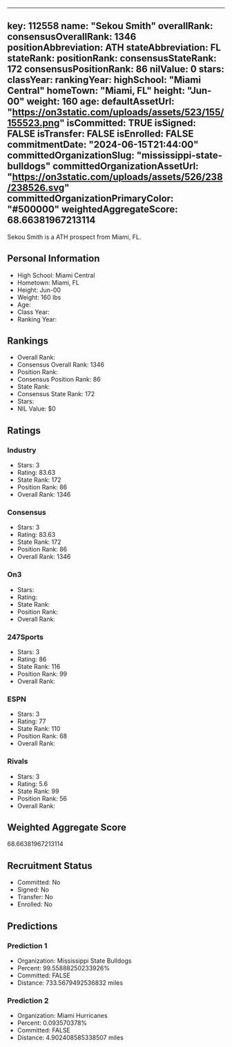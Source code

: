 ---
  key: 112558
  name: "Sekou Smith"
  overallRank: 
  consensusOverallRank: 1346
  positionAbbreviation: ATH
  stateAbbreviation: FL
  stateRank: 
  positionRank: 
  consensusStateRank: 172
  consensusPositionRank: 86
  nilValue: 0
  stars: 
  classYear: 
  rankingYear: 
  highSchool: "Miami Central"
  homeTown: "Miami, FL"
  height: "Jun-00"
  weight: 160
  age: 
  defaultAssetUrl: "https://on3static.com/uploads/assets/523/155/155523.png"
  isCommitted: TRUE
  isSigned: FALSE
  isTransfer: FALSE
  isEnrolled: FALSE
  commitmentDate: "2024-06-15T21:44:00"
  committedOrganizationSlug: "mississippi-state-bulldogs"
  committedOrganizationAssetUrl: "https://on3static.com/uploads/assets/526/238/238526.svg"
  committedOrganizationPrimaryColor: "#500000"
  weightedAggregateScore: 68.66381967213114
  ---
  
  Sekou Smith is a ATH prospect from Miami, FL.
  
  ## Personal Information
  - High School: Miami Central
  - Hometown: Miami, FL
  - Height: Jun-00
  - Weight: 160 lbs
  - Age: 
  - Class Year: 
  - Ranking Year: 
  
  ## Rankings
  - Overall Rank: 
  - Consensus Overall Rank: 1346
  - Position Rank: 
  - Consensus Position Rank: 86
  - State Rank: 
  - Consensus State Rank: 172
  - Stars: 
  - NIL Value: $0
  
  ## Ratings
  
  ### Industry
  - Stars: 3
  - Rating: 83.63
  - State Rank: 172
  - Position Rank: 86
  - Overall Rank: 1346
  
  ### Consensus
  - Stars: 3
  - Rating: 83.63
  - State Rank: 172
  - Position Rank: 86
  - Overall Rank: 1346
  
  ### On3
  - Stars: 
  - Rating: 
  - State Rank: 
  - Position Rank: 
  - Overall Rank: 
  
  ### 247Sports
  - Stars: 3
  - Rating: 86
  - State Rank: 116
  - Position Rank: 99
  - Overall Rank: 
  
  ### ESPN
  - Stars: 3
  - Rating: 77
  - State Rank: 110
  - Position Rank: 68
  - Overall Rank: 
  
  ### Rivals
  - Stars: 3
  - Rating: 5.6
  - State Rank: 99
  - Position Rank: 56
  - Overall Rank: 
  
  ## Weighted Aggregate Score
  68.66381967213114
  
  ## Recruitment Status
  - Committed: No
  - Signed: No
  - Transfer: No
  - Enrolled: No
  
  
  
  ## Predictions
  
  ### Prediction 1
  - Organization: Mississippi State Bulldogs
  - Percent: 99.55888250233926%
  - Committed: FALSE
  - Distance: 733.5679492536832 miles
  
  ### Prediction 2
  - Organization: Miami Hurricanes
  - Percent: 0.093570378%
  - Committed: FALSE
  - Distance: 4.902408585338507 miles
  